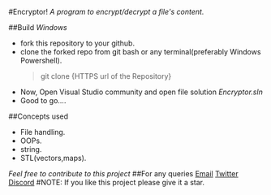#Encryptor!
*A program to encrypt/decrypt a file's content.*

##Build 
*Windows*
- fork this repository to your github.
- clone the forked repo from git bash or any terminal(preferably Windows Powershell).
    >git clone {HTTPS url of the Repository}
- Now, Open Visual Studio community and open file solution *Encryptor.sln*
- Good to go....

##Concepts used
- File handling.
- OOPs.
- string.
- STL(vectors,maps).

*Feel free to contribute to this project*
##For any queries
    [Email](debash.bora@gmail.com)
    [Twitter](https://twitter.com/debash_bora)
    [Discord](UrEkMazZiNo#3228)
#NOTE: If you like this project please give it a star.
